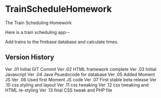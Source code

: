 # TrainScheduleHomework
The Train Scheduling Homework

Here is a train scheduling app--

Add trains to the firebase database and calculate times.



## Version History
Ver .01 Initial GIT Commit
Ver .02 HTML framework complete
Ver .03 Initial Javascript
Ver .04 Java Psuedocode for database
Ver .05 Added Moment JS
Ver .06 Used first Moment JS code
Ver .07 First stable beta release
Ver .10 css styling and layout
Ver .11 css tweaking
Ver .12 css tweaking and HTML re-styling
Ver .13 final CSS tweak and PHP file
